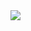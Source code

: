 <img src='https://res.cloudinary.com/dz209s6jk/image/upload/f_auto,q_auto,w_700/Challenges/kbiajeinu576ltgcclbt.jpg'/>
